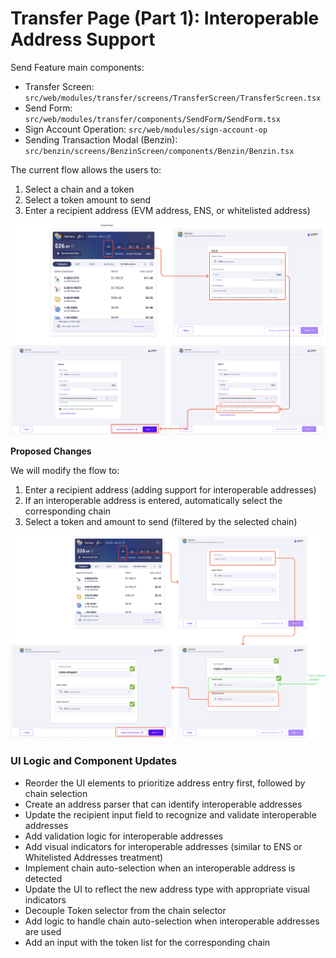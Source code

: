 # Transfer Page (Part 1): Interoperable Address Support

Send Feature main components:

- Transfer Screen: `src/web/modules/transfer/screens/TransferScreen/TransferScreen.tsx`
- Send Form: `src/web/modules/transfer/components/SendForm/SendForm.tsx`
- Sign Account Operation: `src/web/modules/sign-account-op`
- Sending Transaction Modal (Benzin): `src/benzin/screens/BenzinScreen/components/Benzin/Benzin.tsx`

The current flow allows the users to:

1. Select a chain and a token
2. Select a token amount to send
3. Enter a recipient address (EVM address, ENS, or whitelisted address)

![image.png](../assets/transfer1.png)

**Proposed Changes**

We will modify the flow to:

1. Enter a recipient address (adding support for interoperable addresses)
2. If an interoperable address is entered, automatically select the corresponding chain
3. Select a token and amount to send (filtered by the selected chain)

![image.png](../assets/transfer2.png)

### UI Logic and Component Updates

- Reorder the UI elements to prioritize address entry first, followed by chain selection
- Create an address parser that can identify interoperable addresses
- Update the recipient input field to recognize and validate interoperable addresses
- Add validation logic for interoperable addresses
- Add visual indicators for interoperable addresses (similar to ENS or Whitelisted Addresses treatment)
- Implement chain auto-selection when an interoperable address is detected
- Update the UI to reflect the new address type with appropriate visual indicators
- Decouple Token selector from the chain selector
- Add logic to handle chain auto-selection when interoperable addresses are used
- Add an input with the token list for the corresponding chain
